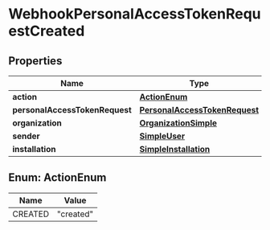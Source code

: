 

# WebhookPersonalAccessTokenRequestCreated


## Properties

| Name | Type | Description | Notes |
|------------ | ------------- | ------------- | -------------|
|**action** | [**ActionEnum**](#ActionEnum) |  |  |
|**personalAccessTokenRequest** | [**PersonalAccessTokenRequest**](PersonalAccessTokenRequest.md) |  |  |
|**organization** | [**OrganizationSimple**](OrganizationSimple.md) |  |  |
|**sender** | [**SimpleUser**](SimpleUser.md) |  |  |
|**installation** | [**SimpleInstallation**](SimpleInstallation.md) |  |  |



## Enum: ActionEnum

| Name | Value |
|---- | -----|
| CREATED | &quot;created&quot; |



